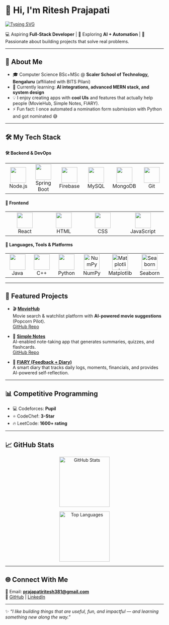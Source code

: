 # 👋 Hi, I'm Ritesh Prajapati  

[![Typing SVG](https://readme-typing-svg.demolab.com?font=Fira+Code&size=24&pause=1000&color=36BCF7&width=500&lines=Fullstack+Developer;AI+%26+Automation+Enthusiast;Competitive+Programmer;Always+Learning+🚀)](https://git.io/typing-svg)

💻 Aspiring **Full-Stack Developer** | 🧠 Exploring **AI + Automation** | 🎯 Passionate about building projects that solve real problems.  

---

## 🚀 About Me
- 🎓 Computer Science BSc+MSc @ **Scaler School of Technology, Bengaluru** (affiliated with BITS Pilani)  
- 🌱 Currently learning: **AI integrations, advanced MERN stack, and system design**  
- 💡 I enjoy creating apps with **cool UIs** and features that actually help people (MovieHub, Simple Notes, FIARY).  
- ⚡ Fun fact: I once automated a nomination form submission with Python and got nominated 😅  

---

## 🛠️ My Tech Stack  

<!-- Section: Backend & DevOps -->
<h4>🛠️ Backend & DevOps</h4>
<table align="center">
  <tr>
    <td align="center" width="130">
      <a href="https://nodejs.org/" target="_blank"><img src="https://cdn.jsdelivr.net/gh/devicons/devicon/icons/nodejs/nodejs-original.svg" width="50"/></a><br>Node.js
    </td>
    <td align="center" width="130">
      <a href="https://spring.io/" target="_blank"><img src="https://cdn.jsdelivr.net/gh/devicons/devicon/icons/spring/spring-original.svg" width="50"/></a><br>Spring Boot
    </td>
    <td align="center" width="130">
      <a href="https://firebase.google.com/" target="_blank"><img src="https://cdn.jsdelivr.net/gh/devicons/devicon/icons/firebase/firebase-plain.svg" width="50"/></a><br>Firebase
    </td>
    <td align="center" width="130">
      <a href="https://www.mysql.com/" target="_blank"><img src="https://cdn.jsdelivr.net/gh/devicons/devicon/icons/mysql/mysql-original.svg" width="50"/></a><br>MySQL
    </td>
    <td align="center" width="130">
      <a href="https://www.mongodb.com/" target="_blank"><img src="https://cdn.jsdelivr.net/gh/devicons/devicon/icons/mongodb/mongodb-original.svg" width="50"/></a><br>MongoDB
    </td>
    <td align="center" width="130">
      <a href="https://git-scm.com/" target="_blank"><img src="https://cdn.jsdelivr.net/gh/devicons/devicon/icons/git/git-original.svg" width="50"/></a><br>Git
    </td>
  </tr>
</table>

<!-- Section: Frontend -->
<h4>🎨 Frontend</h4>
<table align="center">
  <tr>
    <td align="center" width="130">
      <a href="https://reactjs.org/" target="_blank"><img src="https://cdn.jsdelivr.net/gh/devicons/devicon/icons/react/react-original.svg" width="50"/></a><br>React
    </td>
    <td align="center" width="130">
      <a href="https://developer.mozilla.org/en-US/docs/Web/HTML" target="_blank"><img src="https://cdn.jsdelivr.net/gh/devicons/devicon/icons/html5/html5-original.svg" width="50"/></a><br>HTML
    </td>
    <td align="center" width="130">
      <a href="https://developer.mozilla.org/en-US/docs/Web/CSS" target="_blank"><img src="https://cdn.jsdelivr.net/gh/devicons/devicon/icons/css3/css3-original.svg" width="50"/></a><br>CSS
    </td>
    <td align="center" width="130">
      <a href="https://www.javascript.com/" target="_blank"><img src="https://cdn.jsdelivr.net/gh/devicons/devicon/icons/javascript/javascript-original.svg" width="50"/></a><br>JavaScript
    </td>
  </tr>
</table>

<!-- Section: Languages & Tools -->
<h4>🧠 Languages, Tools & Platforms</h4>
<table align="center">
  <tr>
    <td align="center" width="130">
      <a href="https://www.java.com/" target="_blank"><img src="https://cdn.jsdelivr.net/gh/devicons/devicon/icons/java/java-original.svg" width="50"/></a><br>Java
    </td>
    <td align="center" width="130">
      <a href="https://cplusplus.com/" target="_blank"><img src="https://cdn.jsdelivr.net/gh/devicons/devicon/icons/cplusplus/cplusplus-original.svg" width="50"/></a><br>C++
    </td>
    <td align="center" width="130">
      <a href="https://www.python.org/" target="_blank"><img src="https://cdn.jsdelivr.net/gh/devicons/devicon/icons/python/python-original.svg" width="50"/></a><br>Python
    </td>
    <td align="center" width="130">
      <img src="https://upload.wikimedia.org/wikipedia/commons/3/31/NumPy_logo_2020.svg" width="50" title="NumPy"/><br>NumPy
    </td>
    <td align="center" width="130">
      <img src="https://upload.wikimedia.org/wikipedia/commons/8/84/Matplotlib_icon.svg" width="50" title="Matplotlib"/><br>Matplotlib
    </td>
    <td align="center" width="130">
      <img src="https://seaborn.pydata.org/_images/logo-mark-lightbg.svg" width="50" title="Seaborn"/><br>Seaborn
    </td>
  </tr>
</table>

---

## 📌 Featured Projects  
- 🎬 [**MovieHub**](https://movie-hub404.vercel.app)  
  Movie search & watchlist platform with **AI-powered movie suggestions** (Popcorn Pilot).  
  [GitHub Repo](https://github.com/Ritesh381/Movie-Hub)  

- 📝 [**Simple Notes**](https://smpl-notes.vercel.app/)  
  AI-enabled note-taking app that generates summaries, quizzes, and flashcards.  
  [GitHub Repo](https://github.com/Ritesh381/Simple-Notes)  

- 📓 [**FIARY (Feedback + Diary)**](https://github.com/Ritesh381/FIARY)  
  A smart diary that tracks daily logs, moments, financials, and provides AI-powered self-reflection.  

---

## 📊 Competitive Programming  
- 💻 Codeforces: **Pupil**  
- ⭐ CodeChef: **3-Star**  
- 🔥 LeetCode: **1600+ rating**  

---

## 📈 GitHub Stats  

<p align="center">
  <img src="https://github-readme-stats.vercel.app/api?username=Ritesh381&show_icons=true&theme=tokyonight" alt="GitHub Stats" height="160" />
</p>

<p align="center">
  <img src="https://github-readme-stats.vercel.app/api/top-langs/?username=Ritesh381&layout=compact&theme=tokyonight" alt="Top Languages" height="160"/>
</p>

---

## 🌐 Connect With Me  
📧 Email: **prajapatiritesh381@gmail.com**  
🔗 [GitHub](https://github.com/Ritesh381) | [LinkedIn](https://www.linkedin.com/in/ritesh-prajapati-7830582a7/)

---

✨ *“I like building things that are useful, fun, and impactful — and learning something new along the way.”*  
